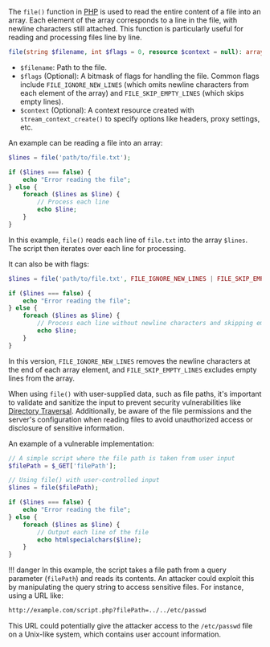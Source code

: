 The `file()` function in [PHP](../programming/php.md) is used to read the entire content of a file into an array. Each element of the array corresponds to a line in the file, with newline characters still attached. This function is particularly useful for reading and processing files line by line.

```php
file(string $filename, int $flags = 0, resource $context = null): array|false
```

- `$filename`: Path to the file.
- `$flags` (Optional): A bitmask of flags for handling the file. Common flags include `FILE_IGNORE_NEW_LINES` (which omits newline characters from each element of the array) and `FILE_SKIP_EMPTY_LINES` (which skips empty lines).
- `$context` (Optional): A context resource created with `stream_context_create()` to specify options like headers, proxy settings, etc.

An example can be reading a file into an array:

```php
$lines = file('path/to/file.txt');

if ($lines === false) {
    echo "Error reading the file";
} else {
    foreach ($lines as $line) {
        // Process each line
        echo $line;
    }
}
```

In this example, `file()` reads each line of `file.txt` into the array `$lines`. The script then iterates over each line for processing.

It can also be with flags:

```php
$lines = file('path/to/file.txt', FILE_IGNORE_NEW_LINES | FILE_SKIP_EMPTY_LINES);

if ($lines === false) {
    echo "Error reading the file";
} else {
    foreach ($lines as $line) {
        // Process each line without newline characters and skipping empty lines
        echo $line;
    }
}
```

In this version, `FILE_IGNORE_NEW_LINES` removes the newline characters at the end of each array element, and `FILE_SKIP_EMPTY_LINES` excludes empty lines from the array.

When using `file()` with user-supplied data, such as file paths, it's important to validate and sanitize the input to prevent security vulnerabilities like [Directory Traversal](../security/dirtrav.md). Additionally, be aware of the file permissions and the server's configuration when reading files to avoid unauthorized access or disclosure of sensitive information.

An example of a vulnerable implementation:

```php
// A simple script where the file path is taken from user input
$filePath = $_GET['filePath'];

// Using file() with user-controlled input
$lines = file($filePath);

if ($lines === false) {
    echo "Error reading the file";
} else {
    foreach ($lines as $line) {
        // Output each line of the file
        echo htmlspecialchars($line);
    }
}
```

!!! danger
    In this example, the script takes a file path from a query parameter (`filePath`) and reads its contents. An attacker could exploit this by manipulating the query string to access sensitive files. For instance, using a URL like:

```bash
http://example.com/script.php?filePath=../../etc/passwd
```

This URL could potentially give the attacker access to the `/etc/passwd` file on a Unix-like system, which contains user account information.